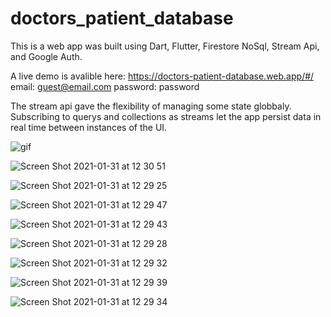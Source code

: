 # doctors_patient_database

This is a web app was built using Dart, Flutter, Firestore NoSql, Stream Api, and Google Auth.

A live demo is avalible here: https://doctors-patient-database.web.app/#/ email: guest@email.com password: password

The stream api gave the flexibility of managing some state globbaly. Subscribing to querys and collections as streams let the app persist data in real time between instances of the UI.

![gif](https://user-images.githubusercontent.com/71202372/112575486-a3173d80-8dad-11eb-8aa7-a9d30fd821c4.gif)

![Screen Shot 2021-01-31 at 12 30 51](https://user-images.githubusercontent.com/71202372/106397034-507a6000-63c0-11eb-9e09-4432ffe1a55c.png)

![Screen Shot 2021-01-31 at 12 29 25](https://user-images.githubusercontent.com/71202372/106397045-5d974f00-63c0-11eb-83b9-ed1f0805d1b4.png)

![Screen Shot 2021-01-31 at 12 29 47](https://user-images.githubusercontent.com/71202372/106397051-5ff9a900-63c0-11eb-8139-4b471e743d1a.png)

![Screen Shot 2021-01-31 at 12 29 43](https://user-images.githubusercontent.com/71202372/106397053-612ad600-63c0-11eb-9689-5ec2c6d2dc2c.png)

![Screen Shot 2021-01-31 at 12 29 28](https://user-images.githubusercontent.com/71202372/106397055-61c36c80-63c0-11eb-8346-279daa3f17c8.png)

![Screen Shot 2021-01-31 at 12 29 32](https://user-images.githubusercontent.com/71202372/106397058-638d3000-63c0-11eb-815c-ff8029d3bdb7.png)

![Screen Shot 2021-01-31 at 12 29 39](https://user-images.githubusercontent.com/71202372/106397060-64be5d00-63c0-11eb-8ee2-f2517d9ce70d.png)

![Screen Shot 2021-01-31 at 12 29 34](https://user-images.githubusercontent.com/71202372/106397061-65ef8a00-63c0-11eb-9f71-99753fec5814.png)
